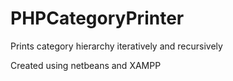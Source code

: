 # PHPCategoryPrinter
Prints category hierarchy iteratively and recursively

Created using netbeans and XAMPP
